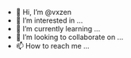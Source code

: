 - 👋 Hi, I’m @vxzen
- 👀 I’m interested in ...
- 🌱 I’m currently learning ...
- 💞️ I’m looking to collaborate on ...
- 📫 How to reach me ...

<!---
vxzen/vxzen is a ✨ special ✨ repository because its `README.md` (this file) appears on your GitHub profile.
You can click the Preview link to take a look at your changes.
--->
